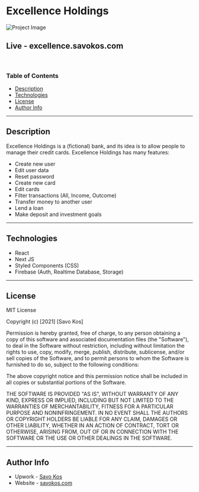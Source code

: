 # Excellence Holdings

![Project Image](https://links.savokos.com/2Ahdg)

## Live - excellence.savokos.com

<br>

### Table of Contents

- [Description](#description)
- [Technologies](#technologies)
- [License](#license)
- [Author Info](#author-info)

---

## Description

Excellence Holdings is a (fictional) bank, and its idea is to allow people to manage their credit cards.
Excellence Holdings has many features:

- Create new user
- Edit user data
- Reset password
- Create new card
- Edit cards
- Filter transactions (All, Income, Outcome)
- Transfer money to another user
- Lend a loan
- Make deposit and investment goals

---

## Technologies

- React
- Next JS
- Styled Components (CSS)
- Firebase (Auth, Realtime Database, Storage)

---

## License

MIT License

Copyright (c) [2021] [Savo Kos]

Permission is hereby granted, free of charge, to any person obtaining a copy
of this software and associated documentation files (the "Software"), to deal
in the Software without restriction, including without limitation the rights
to use, copy, modify, merge, publish, distribute, sublicense, and/or sell
copies of the Software, and to permit persons to whom the Software is
furnished to do so, subject to the following conditions:

The above copyright notice and this permission notice shall be included in all
copies or substantial portions of the Software.

THE SOFTWARE IS PROVIDED "AS IS", WITHOUT WARRANTY OF ANY KIND, EXPRESS OR
IMPLIED, INCLUDING BUT NOT LIMITED TO THE WARRANTIES OF MERCHANTABILITY,
FITNESS FOR A PARTICULAR PURPOSE AND NONINFRINGEMENT. IN NO EVENT SHALL THE
AUTHORS OR COPYRIGHT HOLDERS BE LIABLE FOR ANY CLAIM, DAMAGES OR OTHER
LIABILITY, WHETHER IN AN ACTION OF CONTRACT, TORT OR OTHERWISE, ARISING FROM,
OUT OF OR IN CONNECTION WITH THE SOFTWARE OR THE USE OR OTHER DEALINGS IN THE
SOFTWARE.

---

## Author Info

- Upwork - [Savo Kos](https://links.savokos.com/upwork)
- Website - [savokos.com](https://savokos.com)
